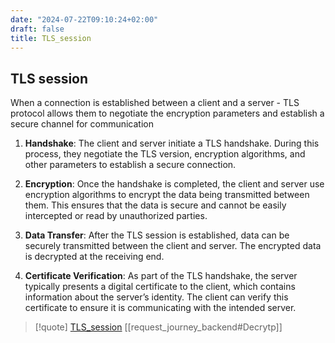 ```yaml
---
date: "2024-07-22T09:10:24+02:00"
draft: false
title: TLS_session
---
```


## TLS session

When a connection is established between a client and a server - TLS
protocol allows them to negotiate the encryption parameters and
establish a secure channel for communication

1.  **Handshake**: The client and server initiate a TLS handshake.
    During this process, they negotiate the TLS version, encryption
    algorithms, and other parameters to establish a secure connection.

2.  **Encryption**: Once the handshake is completed, the client and
    server use encryption algorithms to encrypt the data being
    transmitted between them. This ensures that the data is secure and
    cannot be easily intercepted or read by unauthorized parties.

3.  **Data Transfer**: After the TLS session is established, data can be
    securely transmitted between the client and server. The encrypted
    data is decrypted at the receiving end.

4.  **Certificate Verification**: As part of the TLS handshake, the
    server typically presents a digital certificate to the client, which
    contains information about the server’s identity. The client can
    verify this certificate to ensure it is communicating with the
    intended server.

> \[!quote\] [TLS_session](/Notes/posts/TLS_session)
> \[\[request_journey_backend#Decrytp\]\]
